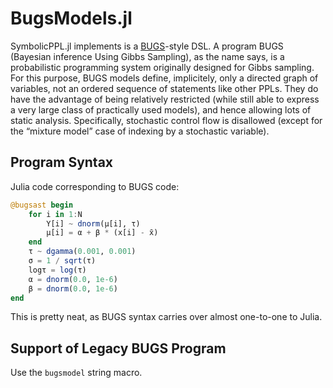 # BugsModels.jl

SymbolicPPL.jl implements is a [BUGS](https://www.mrc-bsu.cam.ac.uk/software/bugs/)-style DSL. A program 
BUGS (Bayesian inference Using Gibbs Sampling), as the name says, is a probabilistic programming system originally designed for Gibbs sampling.
For this purpose, BUGS models define, implicitely, only a directed graph of variables, not an ordered sequence of statements like other PPLs.
They do have the advantage of being relatively restricted (while still able to express a very large class of practically used models), and hence allowing lots of static analysis.  Specifically, stochastic control flow is disallowed (except for the “mixture model” case of indexing by a stochastic variable).

## Program Syntax
Julia code corresponding to BUGS code:

```julia
@bugsast begin
    for i in 1:N
        Y[i] ~ dnorm(μ[i], τ)
        μ[i] = α + β * (x[i] - x̄)
    end
    τ ~ dgamma(0.001, 0.001)
    σ = 1 / sqrt(τ)
    logτ = log(τ)
    α = dnorm(0.0, 1e-6)
    β = dnorm(0.0, 1e-6)
end
```

This is pretty neat, as BUGS syntax carries over almost one-to-one to Julia.


## Support of Legacy BUGS Program
Use the `bugsmodel` string macro.